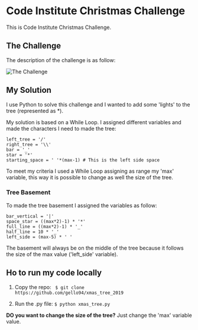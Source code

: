 # Code Institute Christmas Challenge

This is Code Institute Christmas Challenge.

## The Challenge 
The description of the challenge is as follow:

![The Challenge](https://github.com/gello94/xmas_tree_2019/blob/master/challenge.png)

## My Solution

I use Python to solve this challenge and I wanted to add some 'lights' to the tree (represented as *).

My solution is based on a While Loop. I assigned different variables and made the characters I need to made the tree:

```
left_tree = '/'
right_tree = '\\'
bar = '_'
star = '*'
starting_space = ' '*(max-1) # This is the left side space 
```

To meet my criteria I used a While Loop assigning as range my 'max' variable, this way it is possible to change as well the size of the tree.

### Tree Basement

To made the tree basement I assigned the variables as follow:

```
bar_vertical = '|'
space_star = ((max*2)-1) * '*'
full_line = ((max*2)-1) * '_'
half_line = 10 * '_'
left_side = (max-5) * ' '
```

The basement will always be on the middle of the tree because it follows the size of the max value ('left_side' variable).

## Ho to run my code locally

1. Copy the repo: 
``` $ git clone https://github.com/gello94/xmas_tree_2019```

2. Run the .py file:
``` $ python xmas_tree.py ```

**DO you want to change the size of the tree?**
Just change the 'max' variable value.





